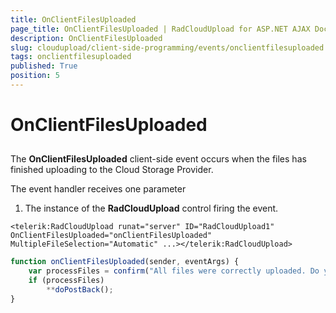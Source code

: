 ```yaml
---
title: OnClientFilesUploaded
page_title: OnClientFilesUploaded | RadCloudUpload for ASP.NET AJAX Documentation
description: OnClientFilesUploaded
slug: cloudupload/client-side-programming/events/onclientfilesuploaded
tags: onclientfilesuploaded
published: True
position: 5
---
```


# OnClientFilesUploaded



## 

The **OnClientFilesUploaded** client-side event occurs when the files has finished uploading to the Cloud Storage Provider.

The event handler receives one parameter

1. The instance of the **RadCloudUpload** control firing the event.

````ASP.NET
<telerik:RadCloudUpload runat="server" ID="RadCloudUpload1" OnClientFilesUploaded="onClientFilesUploaded" MultipleFileSelection="Automatic" ...></telerik:RadCloudUpload>
````



````JavaScript
function onClientFilesUploaded(sender, eventArgs) {
	var processFiles = confirm("All files were correctly uploaded. Do you want to process them to the Cloud Storage?");
	if (processFiles)
		**doPostBack();
}
````



